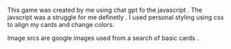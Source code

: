 This game was created by me using chat gpt fo the javascript .
The javscript was a struggle for me definetly . I used personal styling using css to align my cards and change colors.

Image srcs are google images used from a search of basic cards .


